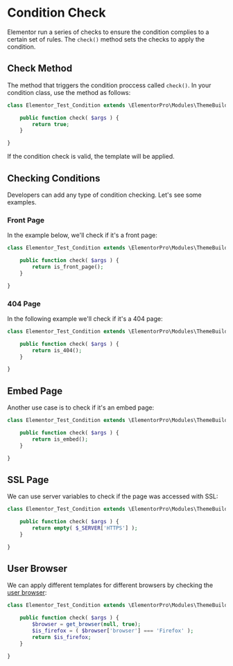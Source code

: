 # Condition Check

<Badge type="tip" vertical="top" text="Elementor Pro" /> <Badge type="warning" vertical="top" text="Advanced" />

Elementor run a series of checks to ensure the condition complies to a certain set of rules. The `check()` method sets the checks to apply the condition.

## Check Method

The method that triggers the condition proccess called `check()`. In your condition class, use the method as follows:

```php
class Elementor_Test_Condition extends \ElementorPro\Modules\ThemeBuilder\Conditions\Condition_Base {

	public function check( $args ) {
		return true;
	}

}
```

If the condition check is valid, the template will be applied.

## Checking Conditions

Developers can add any type of condition checking. Let's see some examples.

### Front Page

In the example below, we'll check if it's a front page:

```php
class Elementor_Test_Condition extends \ElementorPro\Modules\ThemeBuilder\Conditions\Condition_Base {

	public function check( $args ) {
		return is_front_page();
	}

}
```

### 404 Page

In the following example we'll check if it's a 404 page:

```php
class Elementor_Test_Condition extends \ElementorPro\Modules\ThemeBuilder\Conditions\Condition_Base {

	public function check( $args ) {
		return is_404();
	}

}
```

## Embed Page

Another use case is to check if it's an embed page:

```php
class Elementor_Test_Condition extends \ElementorPro\Modules\ThemeBuilder\Conditions\Condition_Base {

	public function check( $args ) {
		return is_embed();
	}

}
```

## SSL Page

We can use server variables to check if the page was accessed with SSL:

```php
class Elementor_Test_Condition extends \ElementorPro\Modules\ThemeBuilder\Conditions\Condition_Base {

	public function check( $args ) {
		return empty( $_SERVER['HTTPS'] );
	}

}
```

## User Browser

We can apply different templates for different browsers by checking the [user browser](https://www.php.net/manual/en/function.get-browser.php):

```php
class Elementor_Test_Condition extends \ElementorPro\Modules\ThemeBuilder\Conditions\Condition_Base {

	public function check( $args ) {
		$browser = get_browser(null, true);
		$is_firefox = ( $browser['browser'] === 'Firefox' );
		return $is_firefox;
	}

}
```
